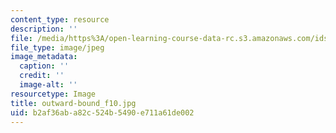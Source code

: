 ```yaml
---
content_type: resource
description: ''
file: /media/https%3A/open-learning-course-data-rc.s3.amazonaws.com/ids-910-leadership-development-fall-2014/b2af36aba82c524b5490e711a61de002_outward-bound_f10.jpg
file_type: image/jpeg
image_metadata:
  caption: ''
  credit: ''
  image-alt: ''
resourcetype: Image
title: outward-bound_f10.jpg
uid: b2af36ab-a82c-524b-5490-e711a61de002
---
```

